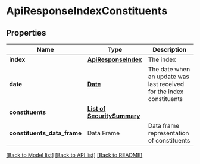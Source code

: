 # ApiResponseIndexConstituents

[//]: # (CLASS:IntrinioSDK::ApiResponseIndexConstituents)

[//]: # (KIND:object)

## Properties

[//]: # (START_DEFINITION)

Name | Type | Description
------------ | ------------- | -------------
**index** | [**ApiResponseIndex**](ApiResponseIndex.md) | The index &nbsp;
**date** | [**Date**](Date.md) | The date when an update was last received for the index constituents &nbsp;
**constituents** | [**List of SecuritySummary**](SecuritySummary.md) |  &nbsp;
**constituents_data_frame** | Data Frame | Data frame representation of constituents

[//]: # (END_DEFINITION)


[//]: # (CONTAINED_CLASS:IntrinioSDK::ApiResponseIndex)


[//]: # (CONTAINED_CLASS:IntrinioSDK::Date)


[//]: # (CONTAINED_CLASS:IntrinioSDK::SecuritySummary)


[[Back to Model list]](../README.md#documentation-for-models) [[Back to API list]](../README.md#documentation-for-api-endpoints) [[Back to README]](../README.md)


